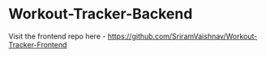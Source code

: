 # Workout-Tracker-Backend

Visit the frontend repo here - https://github.com/SriramVaishnav/Workout-Tracker-Frontend
